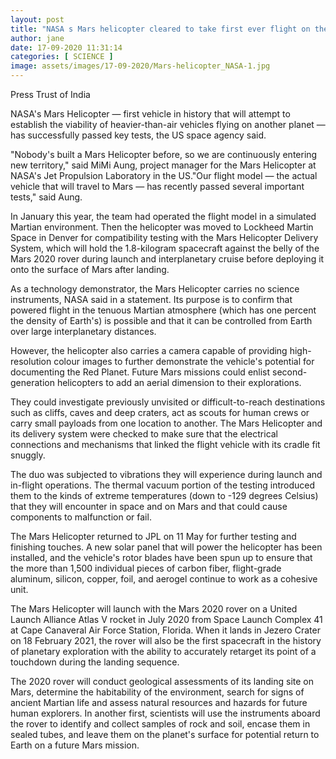 ```yaml
---
layout: post
title: "NASA s Mars helicopter cleared to take first ever flight on the Red planet in 2020 Technology News Firstpost"
author: jane 
date: 17-09-2020 11:31:14 
categories: [ SCIENCE ] 
image: assets/images/17-09-2020/Mars-helicopter_NASA-1.jpg
---
```

Press Trust of India

NASA's Mars Helicopter — first vehicle in history that will attempt to establish the viability of heavier-than-air vehicles flying on another planet — has successfully passed key tests, the US space agency said.

"Nobody's built a Mars Helicopter before, so we are continuously entering new territory," said MiMi Aung, project manager for the Mars Helicopter at NASA's Jet Propulsion Laboratory in the US."Our flight model — the actual vehicle that will travel to Mars — has recently passed several important tests," said Aung.

In January this year, the team had operated the flight model in a simulated Martian environment. Then the helicopter was moved to Lockheed Martin Space in Denver for compatibility testing with the Mars Helicopter Delivery System, which will hold the 1.8-kilogram spacecraft against the belly of the Mars 2020 rover during launch and interplanetary cruise before deploying it onto the surface of Mars after landing.

As a technology demonstrator, the Mars Helicopter carries no science instruments, NASA said in a statement. Its purpose is to confirm that powered flight in the tenuous Martian atmosphere (which has one percent the density of Earth's) is possible and that it can be controlled from Earth over large interplanetary distances.

However, the helicopter also carries a camera capable of providing high-resolution colour images to further demonstrate the vehicle's potential for documenting the Red Planet. Future Mars missions could enlist second-generation helicopters to add an aerial dimension to their explorations.

They could investigate previously unvisited or difficult-to-reach destinations such as cliffs, caves and deep craters, act as scouts for human crews or carry small payloads from one location to another. The Mars Helicopter and its delivery system were checked to make sure that the electrical connections and mechanisms that linked the flight vehicle with its cradle fit snuggly.

The duo was subjected to vibrations they will experience during launch and in-flight operations. The thermal vacuum portion of the testing introduced them to the kinds of extreme temperatures (down to -129 degrees Celsius) that they will encounter in space and on Mars and that could cause components to malfunction or fail.

The Mars Helicopter returned to JPL on 11 May for further testing and finishing touches. A new solar panel that will power the helicopter has been installed, and the vehicle's rotor blades have been spun up to ensure that the more than 1,500 individual pieces of carbon fiber, flight-grade aluminum, silicon, copper, foil, and aerogel continue to work as a cohesive unit.

The Mars Helicopter will launch with the Mars 2020 rover on a United Launch Alliance Atlas V rocket in July 2020 from Space Launch Complex 41 at Cape Canaveral Air Force Station, Florida. When it lands in Jezero Crater on 18 February 2021, the rover will also be the first spacecraft in the history of planetary exploration with the ability to accurately retarget its point of a touchdown during the landing sequence.

The 2020 rover will conduct geological assessments of its landing site on Mars, determine the habitability of the environment, search for signs of ancient Martian life and assess natural resources and hazards for future human explorers. In another first, scientists will use the instruments aboard the rover to identify and collect samples of rock and soil, encase them in sealed tubes, and leave them on the planet's surface for potential return to Earth on a future Mars mission.